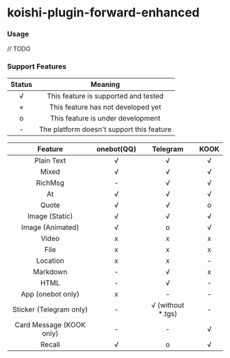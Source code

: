 # koishi-plugin-forward-enhanced

### Usage

// TODO

### Support Features

| Status | Meaning |
| :-: | :-: |
| √ | This feature is supported and tested |
| × | This feature has not developed yet |
| o | This feature is under development |
| - | The platform doesn't support this feature |

| Feature | onebot(QQ) | Telegram | KOOK |
| :-: | :-: | :-: | :-: |
| Plain Text | √ | √ | √ |
| Mixed | √ | √ | √ |
| RichMsg | - | √ | √ |
| At | √ | √ | √ |
| Quote | √ | √ | o |
| Image (Static) | √ | √ | √ |
| Image (Animated) | √ | o | √ |
| Video | x | x | x |
| File | x | x | x |
| Location | x | x | - |
| Markdown | - | √ | x |
| HTML | - | √ | - |
| App (onebot only) | x | - | - |
| Sticker (Telegram only) | - | √ (without *.tgs) | - |
| Card Message (KOOK only) | - | - | √ |
| Recall | √ | o | √ |